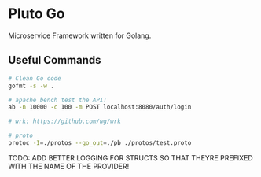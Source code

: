 # Pluto Go
Microservice Framework written for Golang. 

## Useful Commands
```bash
# Clean Go code
gofmt -s -w .
```

```bash
# apache bench test the API!
ab -n 10000 -c 100 -m POST localhost:8080/auth/login

# wrk: https://github.com/wg/wrk
```

```bash
# proto
protoc -I=./protos --go_out=./pb ./protos/test.proto
```

TODO: ADD BETTER LOGGING FOR STRUCTS SO THAT THEYRE PREFIXED WITH THE NAME OF THE PROVIDER!
